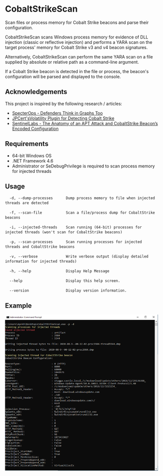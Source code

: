 # CobaltStrikeScan
Scan files or process memory for Cobalt Strike beacons and parse their configuration.

CobaltStrikeScan scans Windows process memory for evidence of DLL injection (classic or reflective injection) and performs a YARA scan on the target process' memory for Cobalt Strike v3 and v4 beacon signatures. 

Alternatively, CobaltStrikeScan can perform the same YARA scan on a file supplied by absolute or relative path as a command-line argument.

If a Cobalt Strike beacon is detected in the file or process, the beacon's configuration will be parsed and displayed to the console.

## Acknowledgements
This project is inspired by the following research / articles:
- [SpecterOps - Defenders Think in Graphs Too](https://posts.specterops.io/defenders-think-in-graphs-too-part-1-572524c71e91)
- [JPCert'sVolatility Plugin for Detecting Cobalt Strike](https://blogs.jpcert.or.jp/en/2018/08/volatility-plugin-for-detecting-cobalt-strike-beacon.html)
- [SentinelLabs - The Anatomy of an APT Attack and CobaltStrike Beacon’s Encoded Configuration](https://labs.sentinelone.com/the-anatomy-of-an-apt-attack-and-cobaltstrike-beacons-encoded-configuration)

## Requirements
- 64-bit Windows OS
- .NET Framework 4.6
- Administrator or SeDebugPrivilege is required to scan process memory for injected threads

## Usage
```
  -d, --dump-processes      Dump process memory to file when injected threads are detected

  -f, --scan-file           Scan a file/process dump for CobaltStrike beacons

  -i, --injected-threads    Scan running (64-bit) processes for injected threads (won't scan for CobaltStrike beacons)

  -p, --scan-processes      Scan running processes for injected threads and CobaltStrike beacons

  -v, --verbose             Write verbose output (display detailed information for injected threads)

  -h, --help                Display Help Message

  --help                    Display this help screen.

  --version                 Display version information.
```

## Example
![Image](./cobaltstrikescan_procdump_example.PNG)
